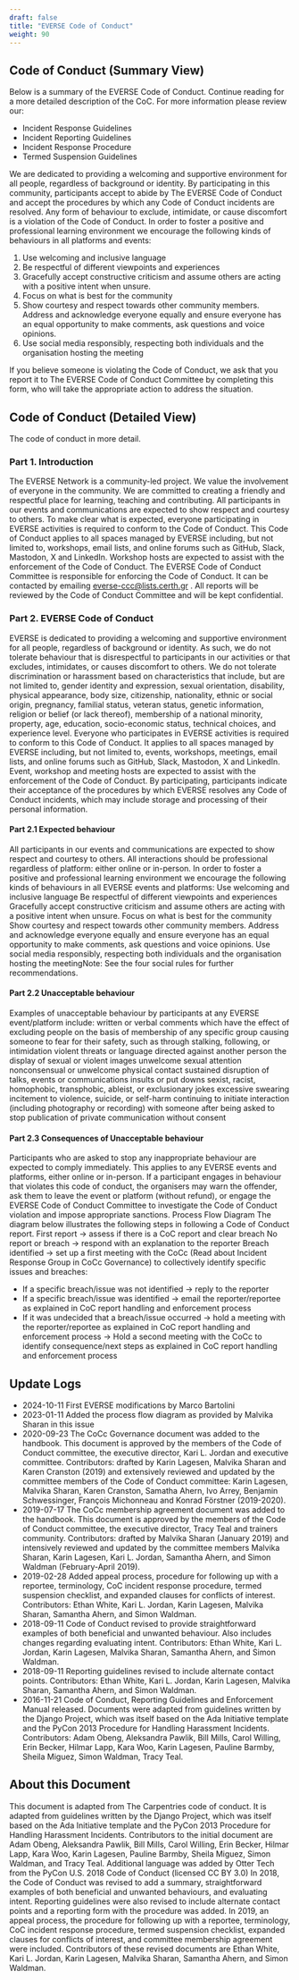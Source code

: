 ```yaml
---
draft: false
title: "EVERSE Code of Conduct"
weight: 90
---
```


## Code of Conduct (Summary View)

Below is a summary of the EVERSE Code of Conduct. Continue reading for a more detailed description of the CoC.
For more information please review our:

* Incident Response Guidelines
* Incident Reporting Guidelines
* Incident Response Procedure
* Termed Suspension Guidelines

We are dedicated to providing a welcoming and supportive environment for all people, regardless of background or identity. By participating in this community, participants accept to abide by The EVERSE Code of Conduct and accept the procedures by which any Code of Conduct incidents are resolved. Any form of behaviour to exclude, intimidate, or cause discomfort is a violation of the Code of Conduct. In order to foster a positive and professional learning environment we encourage the following kinds of behaviours in all platforms and events:

1. Use welcoming and inclusive language
2. Be respectful of different viewpoints and experiences
3. Gracefully accept constructive criticism and assume others are acting with a positive intent when unsure. 
4. Focus on what is best for the community
5. Show courtesy and respect towards other community members. Address and acknowledge everyone equally and ensure everyone has an equal opportunity to make comments, ask questions and voice opinions.
6. Use social media responsibly, respecting both individuals and the organisation hosting the meeting

If you believe someone is violating the Code of Conduct, we ask that you report it to The EVERSE Code of Conduct Committee by completing this form, who will take the appropriate action to address the situation.

## Code of Conduct (Detailed View)

The code of conduct in more detail.

### Part 1. Introduction

The EVERSE Network is a community-led project. We value the involvement of everyone in the community. We are committed to creating a friendly and respectful place for learning, teaching and contributing. All participants in our events and communications are expected to show respect and courtesy to others.
To make clear what is expected, everyone participating in EVERSE activities is required to conform to the Code of Conduct. This Code of Conduct applies to all spaces managed by EVERSE including, but not limited to, workshops, email lists, and online forums such as GitHub, Slack, Mastodon, X and LinkedIn. Workshop hosts are expected to assist with the enforcement of the Code of Conduct.
The EVERSE Code of Conduct Committee is responsible for enforcing the Code of Conduct. It can be contacted by emailing everse-ccc@lists.certh.gr . All reports will be reviewed by the Code of Conduct Committee and will be kept confidential.

### Part 2. EVERSE Code of Conduct

EVERSE is dedicated to providing a welcoming and supportive environment for all people, regardless of background or identity. As such, we do not tolerate behaviour that is disrespectful to participants in our activities or that excludes, intimidates, or causes discomfort to others. We do not tolerate discrimination or harassment based on characteristics that include, but are not limited to, gender identity and expression, sexual orientation, disability, physical appearance, body size, citizenship, nationality, ethnic or social origin, pregnancy, familial status, veteran status, genetic information, religion or belief (or lack thereof), membership of a national minority, property, age, education, socio-economic status, technical choices, and experience level.
Everyone who participates in EVERSE activities is required to conform to this Code of Conduct. It applies to all spaces managed by EVERSE including, but not limited to, events, workshops, meetings, email lists, and online forums such as GitHub, Slack, Mastodon,  X and LinkedIn. Event, workshop and meeting hosts are expected to assist with the enforcement of the Code of Conduct. By participating, participants indicate their acceptance of the procedures by which EVERSE resolves any Code of Conduct incidents, which may include storage and processing of their personal information.

#### Part 2.1 Expected behaviour

All participants in our events and communications are expected to show respect and courtesy to others. All interactions should be professional regardless of platform: either online or in-person. In order to foster a positive and professional learning environment we encourage the following kinds of behaviours in all EVERSE events and platforms:
Use welcoming and inclusive language
Be respectful of different viewpoints and experiences
Gracefully accept constructive criticism and assume others are acting with a positive intent when unsure. 
Focus on what is best for the community
Show courtesy and respect towards other community members. Address and acknowledge everyone equally and ensure everyone has an equal opportunity to make comments, ask questions and voice opinions.
Use social media responsibly, respecting both individuals and the organisation hosting the meetingNote: See the four social rules for further recommendations.

#### Part 2.2 Unacceptable behaviour

Examples of unacceptable behaviour by participants at any EVERSE event/platform include:
written or verbal comments which have the effect of excluding people on the basis of membership of any specific group
causing someone to fear for their safety, such as through stalking, following, or intimidation
violent threats or language directed against another person
the display of sexual or violent images
unwelcome sexual attention
nonconsensual or unwelcome physical contact
sustained disruption of talks, events or communications
insults or put downs
sexist, racist, homophobic, transphobic, ableist, or exclusionary jokes
excessive swearing
incitement to violence, suicide, or self-harm
continuing to initiate interaction (including photography or recording) with someone after being asked to stop
publication of private communication without consent

#### Part 2.3 Consequences of Unacceptable behaviour

Participants who are asked to stop any inappropriate behaviour are expected to comply immediately. This applies to any EVERSE events and platforms, either online or in-person. If a participant engages in behaviour that violates this code of conduct, the organisers may warn the offender, ask them to leave the event or platform (without refund), or engage the EVERSE Code of Conduct Committee to investigate the Code of Conduct violation and impose appropriate sanctions.
Process Flow Diagram
The diagram below illustrates the following steps in following a Code of Conduct report.
First report -> assess if there is a CoC report and clear breach
No report or breach -> respond with an explanation to the reporter
Breach identified -> set up a first meeting with the CoCc (Read about Incident Response Group in CoCc Governance) to collectively identify specific issues and breaches:

* If a specific breach/issue was not identified -> reply to the reporter
* If a specific breach/issue was identified -> email the reporter/reportee as explained in CoC report handling and enforcement process
* If it was undecided that a breach/issue occurred -> hold a meeting with the reporter/reportee as explained in CoC report handling and enforcement process -> Hold a second meeting with the CoCc to identify consequence/next steps as explained in CoC report handling and enforcement process

## Update Logs

* 2024-10-11 First EVERSE modifications by Marco Bartolini
* 2023-01-11 Added the process flow diagram as provided by Malvika Sharan in this issue
* 2020-09-23 The CoCc Governance document was added to the handbook. This document is approved by the members of the Code of Conduct committee, the executive director, Kari L. Jordan and executive committee. Contributors: drafted by Karin Lagesen, Malvika Sharan and Karen Cranston (2019) and extensively reviewed and updated by the committee members of the Code of Conduct committee: Karin Lagesen, Malvika Sharan, Karen Cranston, Samatha Ahern, Ivo Arrey, Benjamin Schwessinger, François Michonneau and Konrad Förstner (2019-2020).
* 2019-07-17 The CoCc membership agreement document was added to the handbook. This document is approved by the members of the Code of Conduct committee, the executive director, Tracy Teal and trainers community. Contributors: drafted by Malvika Sharan (January 2019) and intensively reviewed and updated by the committee members Malvika Sharan, Karin Lagesen, Kari L. Jordan, Samantha Ahern, and Simon Waldman (February-April 2019).
* 2019-02-28 Added appeal process, procedure for following up with a reportee, terminology, CoC incident response procedure, termed suspension checklist, and expanded clauses for conflicts of interest. Contributors: Ethan White, Kari L. Jordan, Karin Lagesen, Malvika Sharan, Samantha Ahern, and Simon Waldman.
* 2018-09-11 Code of Conduct revised to provide straightforward examples of both beneficial and unwanted behaviour. Also includes changes regarding evaluating intent. Contributors: Ethan White, Kari L. Jordan, Karin Lagesen, Malvika Sharan, Samantha Ahern, and Simon Waldman.
* 2018-09-11 Reporting guidelines revised to include alternate contact points. Contributors: Ethan White, Kari L. Jordan, Karin Lagesen, Malvika Sharan, Samantha Ahern, and Simon Waldman.
* 2016-11-21 Code of Conduct, Reporting Guidelines and Enforcement Manual released. Documents were adapted from guidelines written by the Django Project, which was itself based on the Ada Initiative template and the PyCon 2013 Procedure for Handling Harassment Incidents. Contributors: Adam Obeng, Aleksandra Pawlik, Bill Mills, Carol Willing, Erin Becker, Hilmar Lapp, Kara Woo, Karin Lagesen, Pauline Barmby, Sheila Miguez, Simon Waldman, Tracy Teal.

## About this Document

This document is adapted from The Carpentries code of conduct. It is adapted from guidelines written by the Django Project, which was itself based on the Ada Initiative template and the PyCon 2013 Procedure for Handling Harassment Incidents. Contributors to the initial document are Adam Obeng, Aleksandra Pawlik, Bill Mills, Carol Willing, Erin Becker, Hilmar Lapp, Kara Woo, Karin Lagesen, Pauline Barmby, Sheila Miguez, Simon Waldman, and Tracy Teal. Additional language was added by Otter Tech from the PyCon U.S. 2018 Code of Conduct (licensed CC BY 3.0) In 2018, the Code of Conduct was revised to add a summary, straightforward examples of both beneficial and unwanted behaviours, and evaluating intent. Reporting guidelines were also revised to include alternate contact points and a reporting form with the procedure was added. In 2019, an appeal process, the procedure for following up with a reportee, terminology, CoC incident response procedure, termed suspension checklist, expanded clauses for conflicts of interest, and committee membership agreement were included. Contributors of these revised documents are Ethan White, Kari L. Jordan, Karin Lagesen, Malvika Sharan, Samantha Ahern, and Simon Waldman.
